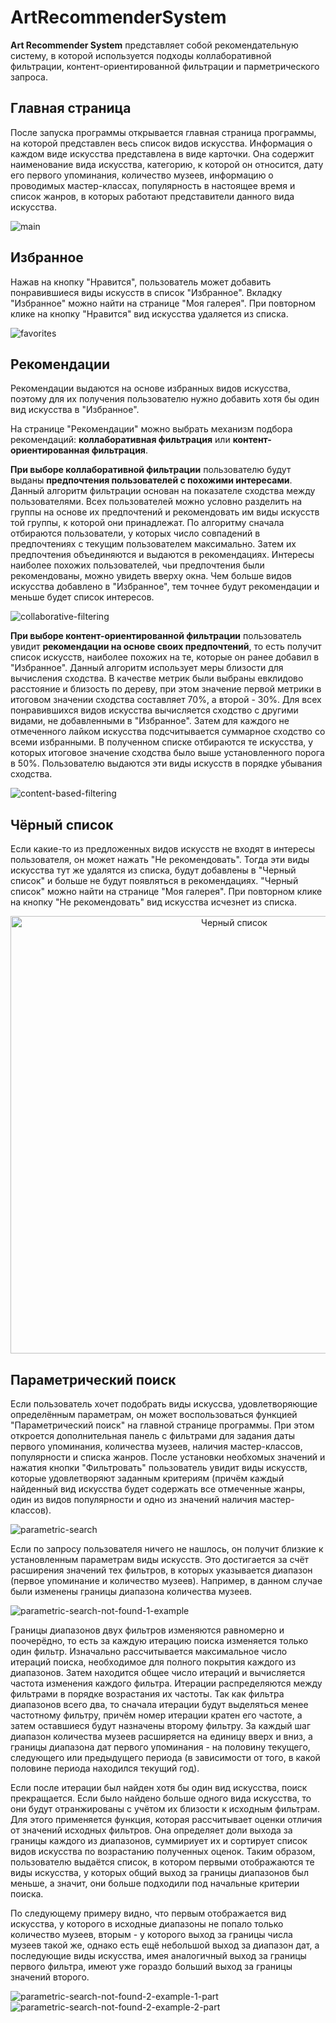 # ArtRecommenderSystem
 **Art Recommender System** представляет собой рекомендательную систему, в которой используется подходы коллаборативной фильтрации, контент-ориентированной фильтрации и парметрического запроса.
 
 ## Главная страница
 После запуска программы открывается главная страница программы, на которой представлен весь список видов искусства. Информация о каждом виде искусства представлена в виде карточки. Она содержит наименование вида искусства, категорию, к которой он относится, дату его первого упоминания, количество музеев, информацию о проводимых мастер-классах, популярность в настоящее время и список жанров, в которых работают представители данного вида искусства.

![main](Screenshots//1-main-full.png "Главная страница")

 ## Избранное
Нажав на кнопку "Нравится", пользователь может добавить понравившиеся виды искусств в список "Избранное". Вкладку "Избранное" можно найти на странице "Моя галерея". При повторном клике на кнопку "Нравится" вид искусства удаляется из списка.

![favorites](Screenshots//2-favorites.png "Избранное")

 ## Рекомендации
 Рекомендации выдаются на основе избранных видов искусства, поэтому для их получения пользователю нужно добавить хотя бы один вид искусства в "Избранное".
 
 На странице "Рекомендации" можно выбрать механизм подбора рекомендаций: **коллаборативная фильтрация** или **контент-ориентированная фильтрация**.
 
 **При выборе коллаборативной фильтрации** пользователю будут выданы **предпочтения пользователей с похожими интересами**. Данный алгоритм фильтрации основан на показателе сходства между пользователями. Всех пользователей можно условно разделить на группы на основе их предпочтений и рекомендовать им виды искусств той группы, к которой они принадлежат. По алгоритму сначала отбираются пользователи, у которых число совпадений в предпочтениях с текущим пользователем максимально. Затем их предпочтения объединяются и выдаются в рекомендациях. Интересы наиболее похожих пользователей, чьи предпочтения были рекомендованы, можно увидеть вверху окна. Чем больше видов искусства добавлено в "Избранное", тем точнее будут рекомендации и меньше будет список интересов.

![collaborative-filtering](Screenshots//4-collaborative-filtering.png "Коллаборативная фильтрация")

**При выборе контент-ориентированной фильтрации** пользователь увидит **рекомендации на основе своих предпочтений**, то есть получит список искусств, наиболее похожих на те, которые он ранее добавил в "Избранное". Данный алгоритм использует меры близости для вычисления сходства. В качестве метрик были выбраны евклидово расстояние и близость по дереву, при этом значение первой метрики в итоговом значении сходства составляет 70%, а второй - 30%. Для всех понравившихся видов искусства вычисляется сходство с другими видами, не добавленными в "Избранное". Затем для каждого не отмеченного лайком искусства подсчитывается суммарное сходство со всеми избранными. В полученном списке отбираются те искусства, у которых итоговое значение сходства было выше установленного порога в 50%. Пользователю выдаются эти виды искусств в порядке убывания сходства.

![content-based-filtering](Screenshots//5-content-based-filtering.png "Контент-ориентированная фильтрация")

## Чёрный список
Если какие-то из предложенных видов искусств не входят в интересы пользователя, он может нажать "Не рекомендовать". Тогда эти виды искусства тут же удалятся из списка, будут добавлены в "Черный список" и больше не будут появляться в рекомендациях. "Черный список" можно найти на странице "Моя галерея". При повторном клике на кнопку "Не рекомендовать" вид искусства исчезнет из списка.

<p align="center">
 <img src="Screenshots//3-blacklist.png" width="700" alt="Черный список"/>
</p>

## Параметрический поиск
Если пользователь хочет подобрать виды искуссва, удовлетворяющие определённым параметрам, он может воспользоваться функцией "Параметрический поиск" на главной странице программы. При этом откроется дополнительная панель с фильтрами для задания даты первого упоминания, количества музеев, наличия мастер-классов, популярности и списка жанров. После установки необхомых значений и нажатия кнопки "Фильтровать" пользователь увидит виды искусств, которые удовлетворяют заданным критериям (причём каждый найденный вид искусства будет содержать все отмеченные жанры, один из видов популярности и одно из значений наличия мастер-классов).

![parametric-search](Screenshots//6-parametric-search.png "Параметрический поиск")

Если по запросу пользователя ничего не нашлось, он получит близкие к установленным параметрам виды искусств. Это достигается за счёт расширения значений тех фильтров, в которых указывается диапазон (первое упоминание и количество музеев). Например, в данном случае были изменены границы диапазона количества музеев.

![parametric-search-not-found-1-example](Screenshots//7-parametric-search-not-found-full.png "Параметрический запроc, при котором изменились границы диапазона количества музеев")

Границы диапазонов двух фильтров изменяются равномерно и поочерёдно, то есть за каждую итерацию поиска изменяется только один фильтр. Изначально рассчитывается максимальное число итераций поиска, необходимое для полного покрытия каждого из диапазонов. Затем находится общее число итераций и вычисляется частота изменения каждого фильтра. Итерации распределяются между фильтрами в порядке возрастания их частоты. Так как фильтра диапазонов всего два, то сначала итерации будут выделяться менее частотному фильтру, причём номер итерации кратен его частоте, а затем оставшиеся будут назначены второму фильтру. За каждый шаг диапазон количества музеев расширяется на единицу вверх и вниз, а границы диапазона дат первого упоминания - на половину текущего, следующего или предыдущего периода (в зависимости от того, в какой половине периода находился текущий год).

Если после итерации был найден хотя бы один вид искусства, поиск прекращается. Если было найдено больше одного вида искусства, то они будут отранжированы с учётом их близости к исходным фильтрам. Для этого применяется функция, которая рассчитывает оценки отличия от значений исходных фильтров. Она определяет доли выхода за границы каждого из диапазонов, суммириует их и сортирует список видов искусства по возрастанию полученных оценок. Таким образом, пользователю выдаётся список, в котором первыми отображаются те виды искусства, у которых общий выход за границы диапазонов был меньше, а значит, они больше подходили под начальные критерии поиска.

По следующему примеру видно, что первым отображается вид искусства, у которого в исходные диапазоны не попало только количество музеев, вторым - у которого выход за границы числа музеев такой же, однако есть ещё небольшой выход за диапазон дат, а последующие виды искусства, имея аналогичный выход за границы первого фильтра, имеют уже гораздо больший выход за границы значений второго.

![parametric-search-not-found-2-example-1-part](Screenshots//7-parametric-search-not-found-1.png "Параметрический запроc, при котором изменились границы диапазона количества музеев и диапазона дат")
![parametric-search-not-found-2-example-2-part](Screenshots//7-parametric-search-not-found-2.png "Параметрический запроc, при котором изменились границы диапазона количества музеев и диапазона дат. Продолжение")
